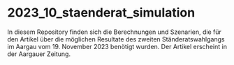 # 2023_10_staenderat_simulation

In diesem Repository finden sich die Berechnungen und Szenarien, die für den Artikel über die möglichen Resultate des zweiten Ständeratswahlgangs im Aargau vom 19. November 2023 benötigt wurden. Der Artikel erscheint in der Aargauer Zeitung.
